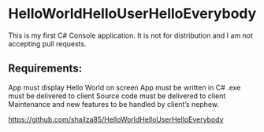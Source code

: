# HelloWorldHelloUserHelloEverybody

This is my first C# Console application. It is not for distribution and I am not accepting pull requests.

## Requirements:
App must display Hello World on screen
App must be written in C#
.exe must be delivered to client
Source code must be delivered to client
Maintenance and new features to be handled by client’s nephew.

https://github.com/shailza85/HelloWorldHelloUserHelloEverybody
